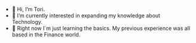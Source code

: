 - 👋 Hi, I’m Tori.
- 👀 I’m currently interested in expanding my knowledge about Technology.
- 🌱 Right now I´m just learning the basics. My previous experience was all based in the Finance world.

<!---
StoriLane/StoriLane is a ✨ special ✨ repository because its `README.md` (this file) appears on your GitHub profile.
You can click the Preview link to take a look at your changes.
--->
